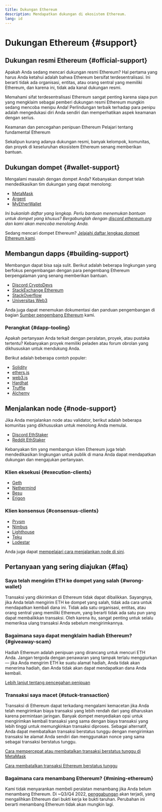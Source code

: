 ```yaml
---
title: Dukungan Ethereum
description: Mendapatkan dukungan di ekosistem Ethereum.
lang: id
---
```


# Dukungan Ethereum {#support}

## Dukungan resmi Ethereum {#official-support}

Apakah Anda sedang mencari dukungan resmi Ethereum? Hal pertama yang harus Anda ketahui adalah bahwa Ethereum bersifat terdesentralisasi. Ini berarti tidak ada organisasi, entitas, atau orang sentral yang memiliki Ethereum, dan karena ini, tidak ada kanal dukungan resmi.

Memahami sifat terdesentralisasi Ethereum sangat penting karena siapa pun yang mengklaim sebagai pemberi dukungan resmi Ethereum mungkin sedang mencoba menipu Anda! Perlindungan terbaik terhadap para penipu adalah mengedukasi diri Anda sendiri dan memperhatikan aspek keamanan dengan serius.

<DocLink to="/security/">
  Keamanan dan pencegahan penipuan Ethereum
</DocLink>

<DocLink to="/learn/">
  Pelajari tentang fundamental Ethereum
</DocLink>

Sekalipun kurang adanya dukungan resmi, banyak kelompok, komunitas, dan proyek di keseluruhan ekosistem Ethereum senang memberikan bantuan.

## Dukungan dompet {#wallet-support}

Mengalami masalah dengan dompet Anda? Kebanyakan dompet telah mendedikasikan tim dukungan yang dapat menolong:

- [MetaMask](https://metamask.zendesk.com/hc/)
- [Argent](https://support.argent.xyz/hc/)
- [MyEtherWallet](https://help.myetherwallet.com/)

_Ini bukanlah daftar yang lengkap. Perlu bantuan menemukan bantuan untuk dompet yang khusus? Bergabunglah dengan [discord ethereum.org](https://discord.gg/ethereum-org) dan kami akan mencoba menolong Anda._

Sedang mencari dompet Ethereum? [Jelajahi daftar lengkap dompet Ethereum kami](/wallets/find-wallet/).

## Membangun dapps {#building-support}

Membangun dapat bisa saja sulit. Berikut adalah beberapa lingkungan yang berfokus pengembangan dengan para pengembang Ethereum berpengalaman yang senang memberikan bantuan.

- [Discord CryptoDevs](https://discord.gg/Z9TA39m8Yu)
- [StackExchange Ethereum](https://ethereum.stackexchange.com/)
- [StackOverflow](https://stackoverflow.com/questions/tagged/web3)
- [Universitas Web3](https://www.web3.university/)

Anda juga dapat menemukan dokumentasi dan panduan pengembangan di bagian [Sumber pengembang Ethereum](/developers/) kami.

### Perangkat {#dapp-tooling}

Apakah pertanyaan Anda terkait dengan peralatan, proyek, atau pustaka tertentu? Kebanyakan proyek memiliki peladen atau forum obrolan yang dikhususkan untuk mendukung Anda.

Berikut adalah beberapa contoh populer:

- [Solidity](https://gitter.im/ethereum/solidity/)
- [ethers.js](https://discord.gg/6jyGVDK6Jx)
- [web3.js](https://discord.gg/GsABYQu4sC)
- [Hardhat](https://discord.gg/xtrMGhmbfZ)
- [Truffle](https://discord.gg/8uKcsccEYE)
- [Alchemy](http://alchemy.com/discord)

## Menjalankan node {#node-support}

Jika Anda menjalankan node atau validator, berikut adalah beberapa komunitas yang dikhususkan untuk menolong Anda memulai.

- [Discord EthStaker](https://discord.gg/ethstaker)
- [Reddit EthStaker](https://www.reddit.com/r/ethstaker)

Kebanyakan tim yang membangun klien Ethereum juga telah mendedikasikan lingkungan untuk publik di mana Anda dapat mendapatkan dukungan dan mengajukan pertanyaan.

### Klien eksekusi {#execution-clients}

- [Geth](https://discord.gg/FqDzupGyYf)
- [Nethermind](https://discord.gg/YJx3pm8z5C)
- [Besu](https://discord.gg/p8djYngzKN)
- [Erigon](https://github.com/ledgerwatch/erigon/issues)

### Klien konsensus {#consensus-clients}

- [Prysm](https://discord.gg/prysmaticlabs)
- [Nimbus](https://discord.gg/nSmEH3qgFv)
- [Lighthouse](https://discord.gg/cyAszAh)
- [Teku](https://discord.gg/7hPv2T6)
- [Lodestar](https://discord.gg/aMxzVcr)

Anda juga dapat [mempelajari cara menjalankan node di sini](/developers/docs/nodes-and-clients/run-a-node/).

## Pertanyaan yang sering diajukan {#faq}

### Saya telah mengirim ETH ke dompet yang salah {#wrong-wallet}

Transaksi yang dikirimkan di Ethereum tidak dapat dibalikkan. Sayangnya, jika Anda telah mengirim ETH ke dompet yang salah, tidak ada cara untuk mendapatkan kembali dana ini. Tidak ada satu organisasi, entitas, atau orang sentral yang memiliki Ethereum, yang berarti tidak ada satu pun yang dapat membalikkan transaksi. Oleh karena itu, sangat penting untuk selalu memeriksa ulang transaksi Anda sebelum mengirimkannya.

### Bagaimana saya dapat mengklaim hadiah Ethereum? {#giveaway-scam}

Hadiah Ethereum adalah penipuan yang dirancang untuk mencuri ETH Anda. Jangan tergoda dengan penawaran yang tampak terlalu menggiurkan — jika Anda mengirim ETH ke suatu alamat hadiah, Anda tidak akan menerima hadiah, dan Anda tidak akan dapat mendapatkan dana Anda kembali.

[Lebih lanjut tentang pencegahan penipuan](/security/#common-scams)

### Transaksi saya macet {#stuck-transaction}

Transaksi di Ethereum dapat terkadang mengalami kemacetan jika Anda telah mengirimkan biaya transaksi yang lebih rendah dari yang diharuskan karena permintaan jaringan. Banyak dompet menyediakan opsi untuk mengirimkan kembali transaksi yang sama dengan biaya transaksi yang lebih tinggi untuk memungkinkan transaksi diproses. Sebagai alternatif, Anda dapat membatalkan transaksi berstatus tunggu dengan mengirimkan transaksi ke alamat Anda sendiri dan menggunakan nonce yang sama sebagai transaksi berstatus tunggu.

[Cara mempercepat atau membatalkan transaksi berstatus tunggu di MetaMask](https://metamask.zendesk.com/hc/en-us/articles/360015489251-How-to-speed-up-or-cancel-a-pending-transaction)

[Cara membatalkan transaksi Ethereum berstatus tunggu](https://info.etherscan.com/how-to-cancel-ethereum-pending-transactions/)

### Bagaimana cara menambang Ethereum? {#mining-ethereum}

Kami tidak menyarankan membeli peralatan menambang jika Anda belum menambang Ethereum. Di ~Q3/Q4 2022, [penggabungan](/roadmap/merge/) akan terjadi, yang mengalihkan Ethereum dari bukti kerja ke bukti taruhan. Perubahan ini berarti menambang Ethereum tidak akan mungkin lagi.
